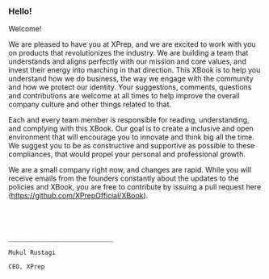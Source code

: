 ### Hello!

Welcome!

We are pleased to have you at XPrep, and we are excited to work with you on products that revolutionizes the industry. We are building a team that understands and aligns perfectly with our mission and core values, and invest their energy into marching in that direction. This XBook is to help you understand how we do business, the way we engage with the community and how we protect our identity. Your suggestions, comments, questions and contributions are welcome at all times to help improve the overall company culture and other things related to that.

Each and every team member is responsible for reading, understanding, and complying with this XBook. Our goal is to create a inclusive and open environment that will encourage you to innovate and think big all the time. We suggest you to be as constructive and supportive as possible to these compliances, that would propel your personal and professional growth.

We are a small company right now, and changes are rapid. While you will receive emails from the founders constantly about the updates to the policies and XBook, you are free to contribute by issuing a pull request here (https://github.com/XPrepOfficial/XBook).  

```




_____________________________

Mukul Rustagi

CEO, XPrep
```
